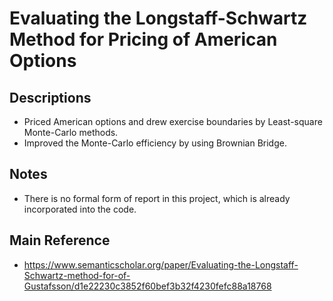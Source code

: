 # Evaluating the Longstaff-Schwartz Method for Pricing of American Options

## Descriptions
* Priced American options and drew exercise boundaries by Least-square Monte-Carlo methods.
* Improved the Monte-Carlo efficiency by using Brownian Bridge.

## Notes
* There is no formal form of report in this project, which is already incorporated into the code.

## Main Reference
* <a href='https://www.semanticscholar.org/paper/Evaluating-the-Longstaff-Schwartz-method-for-of-Gustafsson/d1e22230c3852f60bef3b32f4230fefc88a18768' target='_blank'>https://www.semanticscholar.org/paper/Evaluating-the-Longstaff-Schwartz-method-for-of-Gustafsson/d1e22230c3852f60bef3b32f4230fefc88a18768</a>
